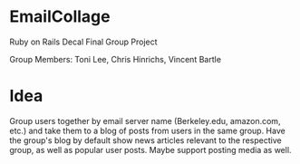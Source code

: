 # EmailCollage
Ruby on Rails Decal Final Group Project

Group Members: Toni Lee, Chris Hinrichs, Vincent Bartle

# Idea

Group users together by email server name (Berkeley.edu, amazon.com, etc.) and take them to a blog of posts from users in the same group. Have the group's blog by default show news articles relevant to the respective group, as well as popular user posts. Maybe support posting media as well. 


